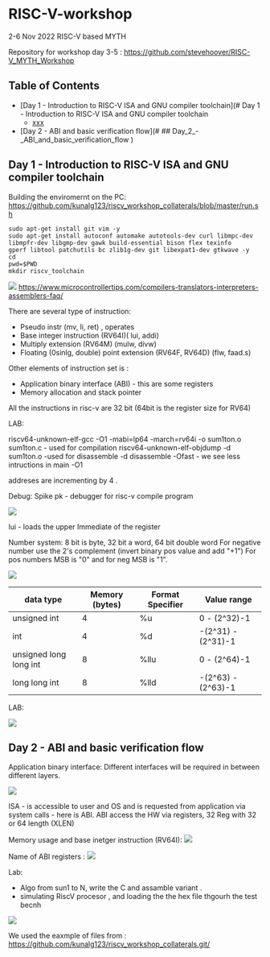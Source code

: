 # RISC-V-workshop
2-6 Nov 2022 RISC-V based MYTH

Repository for workshop day 3-5 : https://github.com/stevehoover/RISC-V_MYTH_Workshop

## Table of Contents

  * [Day 1 - Introduction to RISC-V ISA and GNU compiler toolchain](# Day 1 - Introduction to RISC-V ISA and GNU compiler toolchain
    + [xxx](#)
  * [Day 2 - ABI and basic verification flow](# ## Day_2_-_ABI_and_basic_verification_flow
)
  
## Day 1 - Introduction to RISC-V ISA and GNU compiler toolchain

Building the enviromernt on the PC:
https://github.com/kunalg123/riscv_workshop_collaterals/blob/master/run.sh
```
sudo apt-get install git vim -y
sudo apt-get install autoconf automake autotools-dev curl libmpc-dev         libmpfr-dev libgmp-dev gawk build-essential bison flex texinfo     gperf libtool patchutils bc zlib1g-dev git libexpat1-dev gtkwave -y
cd
pwd=$PWD
mkdir riscv_toolchain
```


![](Day1/1-1.jpg)
https://www.microcontrollertips.com/compilers-translators-interpreters-assemblers-faq/

There are several type of instruction:
- Pseudo instr (mv, li, ret) , operates 
- Base integer instruction (RV64I)( lui, addi)
- Multiply extension (RV64M) (mulw, divw)
- Floating (0sinlg, double) point extension (RV64F, RV64D) (flw, faad.s)

Other elements of instruction set is :
- Application binary interface (ABI) - this are some registers 
- Memory allocation and stack pointer

All the instructions in risc-v are 32 bit (64bit is the register size for RV64)

LAB:

riscv64-unknown-elf-gcc -O1 -mabi=lp64 -march=rv64i -o sum1ton.o sum1ton.c - used for compilation 
riscv64-unknown-elf-objdump -d sum1ton.o -used for disassemble
-d disassemble
-Ofast - we see less intructions in main
-O1 

addreses are incrementing by 4 .

Debug:
Spike pk - debugger for risc-v compile program

![](Day1/1-2.jpg)

lui - loads the upper Immediate of the register

Number system: 8 bit is byte, 32 bit a word, 64 bit double word
For negative number use the 2's complement (invert binary pos value and add "+1") 
For pos numbers MSB is "0" and for neg MSB is "1".

![](Day1/1-3.jpg)


|data type| Memory (bytes) | Format Specifier| Value range |
|---|---|---|---|
|unsigned int| 4 | %u| 0 - (2^32)-1|
int| 4 | %d| -(2^31) - (2^31)-1|
unsigned long long int | 8 | %llu|0 - (2^64)-1 |
long long int | 8 | %lld |  -(2^63) - (2^63)-1|

LAB:

![](Day1/1-4.jpg)

## Day 2 - ABI and basic verification flow

Application binary interface: 
Different interfaces will be required in between different layers.

![](Day2/2-1.jpg)

ISA - is accessible to user and OS and is requested from application via system calls - here is ABI.
ABI access the HW via registers, 32 Reg with 32 or 64 length (XLEN)

Memory usage and base inetger instruction (RV64I):
![](Day2/2-4.jpg)

Name of ABI registers :
![](Day2/2-5.jpg)

Lab: 
- Algo from sun1 to N, write the C and assamble variant .
- simulating RiscV procesor ,  and loading the the hex file thgourh the test becnh 

![](Day2/2-6.jpg)

We used the eaxmple of files from :
https://github.com/kunalg123/riscv_workshop_collaterals.git/




